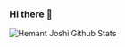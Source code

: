 ### Hi there 👋

![Hemant Joshi Github Stats](https://github-readme-stats.vercel.app/api?username=BetaLeev&show_icons=true&title_color=6ddccf&icon_color=79ff97&text_color=c7ffd8&bg_color=161d6f&hide=["contribs"])

<!--
**BetaLeev/BetaLeev** is a ✨ _special_ ✨ repository because its `README.md` (this file) appears on your GitHub profile.

Here are some ideas to get you started:

- 🔭 I’m currently working on ...
- 🌱 I’m currently learning ...
- 👯 I’m looking to collaborate on ...
- 🤔 I’m looking for help with ...
- 💬 Ask me about ...
- 📫 How to reach me: ...
- 😄 Pronouns: ...
- ⚡ Fun fact: ...
-->
